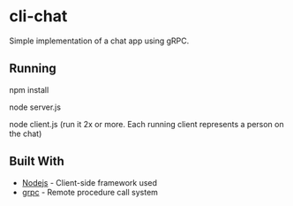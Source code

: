 # cli-chat

Simple implementation of a chat app using gRPC.

## Running

npm install

node server.js

node client.js (run it 2x or more. Each running client represents a person on the chat)

## Built With

* [Nodejs](https://nodejs.org/en/) - Client-side framework used
* [grpc](https://www.npmjs.com/package/grpc) - Remote procedure call system
